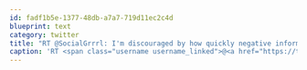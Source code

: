 ```yaml
---
id: fadf1b5e-1377-48db-a7a7-719d11ec2c4d
blueprint: text
category: twitter
title: "RT @SocialGrrrl: I'm discouraged by how quickly negative information is spread without knowing or understanding what they are spreading. ..."
caption: 'RT <span class="username username_linked">@<a href="https://twitter.com/SocialGrrrl" title="Karen Richards">SocialGrrrl</a></span>: I''m discouraged by how quickly negative information is spread without knowing or understanding what they are spreading. ...'
---
```

